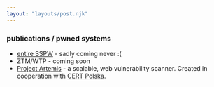 ```yaml
---
layout: "layouts/post.njk"
---
```

### publications / pwned systems

- [entire SSPW](https://sspw.pl/) - sadly coming never :(
- ZTM/WTP - coming soon
- [Project Artemis](https://cert.pl/skanowanie/) - a scalable, web vulnerability scanner. Created in cooperation with [CERT Polska](https://cert.pl).
